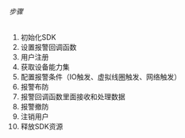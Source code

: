 ###### 步骤
1. 初始化SDK
2. 设置报警回调函数
3. 用户注册
4. 获取设备能力集
5. 配置报警条件（IO触发、虚拟线圈触发、网络触发）
6. 报警布防
7. 报警回调函数里面接收和处理数据
8. 报警撤防
9. 注销用户
10. 释放SDK资源